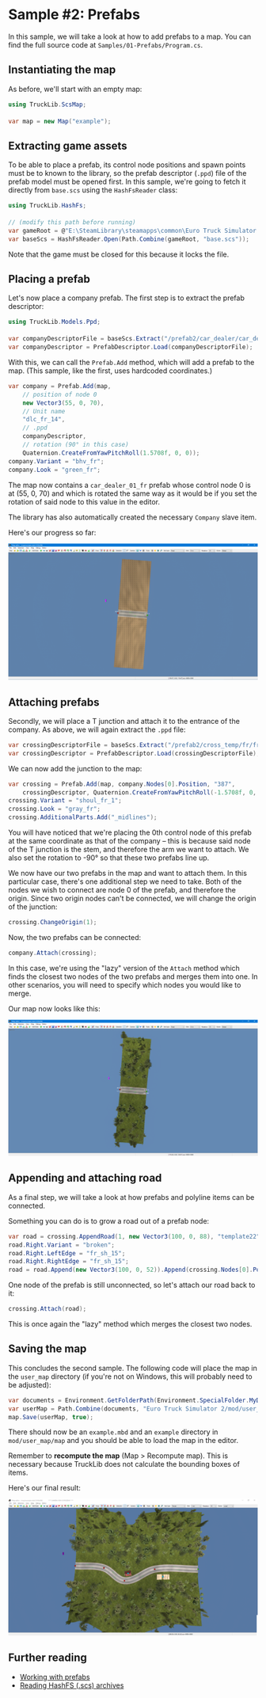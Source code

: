 # Sample #2: Prefabs
In this sample, we will take a look at how to add prefabs to a map. You can find the full source code at `Samples/01-Prefabs/Program.cs`.

## Instantiating the map
As before, we'll start with an empty map:

```cs
using TruckLib.ScsMap;

var map = new Map("example");
```

## Extracting game assets
To be able to place a prefab, its control node positions and spawn points must be to known to the library,
so the prefab descriptor (`.ppd`) file of the prefab model must be opened first. In this sample, we're going to
fetch it directly from `base.scs` using the `HashFsReader` class:

```cs
using TruckLib.HashFs;

// (modify this path before running)
var gameRoot = @"E:\SteamLibrary\steamapps\common\Euro Truck Simulator 2";
var baseScs = HashFsReader.Open(Path.Combine(gameRoot, "base.scs"));
```

Note that the game must be closed for this because it locks the file.

## Placing a prefab
Let's now place a company prefab. The first step is to extract the prefab descriptor:
```cs
using TruckLib.Models.Ppd;

var companyDescriptorFile = baseScs.Extract("/prefab2/car_dealer/car_dealer_01_fr.ppd");
var companyDescriptor = PrefabDescriptor.Load(companyDescriptorFile);
```

With this, we can call the `Prefab.Add` method, which will add a prefab to the map.
(This sample, like the first, uses hardcoded coordinates.)

```cs
var company = Prefab.Add(map,
    // position of node 0
    new Vector3(55, 0, 70),
    // Unit name
    "dlc_fr_14",
    // .ppd
    companyDescriptor,
    // rotation (90° in this case)
    Quaternion.CreateFromYawPitchRoll(1.5708f, 0, 0));
company.Variant = "bhv_fr";
company.Look = "green_fr";
```

The map now contains a `car_dealer_01_fr` prefab whose control node 0 is at
(55, 0, 70) and which is rotated the same way as it would be if you set the
rotation of said node to this value in the editor.

The library has also automatically created the necessary `Company` slave item.

Here's our progress so far:

![](../../images/01-wip1.png)

## Attaching prefabs
Secondly, we will place a T junction and attach it to the entrance of the company. As above, we will again extract the `.ppd` file:

```cs
var crossingDescriptorFile = baseScs.Extract("/prefab2/cross_temp/fr/fr_r1_x_r1_t_narrow_tmpl.ppd");
var crossingDescriptor = PrefabDescriptor.Load(crossingDescriptorFile);
```

We can now add the junction to the map:

```cs
var crossing = Prefab.Add(map, company.Nodes[0].Position, "387", 
    crossingDescriptor, Quaternion.CreateFromYawPitchRoll(-1.5708f, 0, 0));
crossing.Variant = "shoul_fr_1";
crossing.Look = "gray_fr";
crossing.AdditionalParts.Add("_midlines");
```

You will have noticed that we're placing the 0th control node of this prefab at the same coordinate
as that of the company &ndash; this is because said node of the T junction is the stem, and therefore
the arm we want to attach. We also set the rotation to -90° so that these two prefabs line up.

We now have our two prefabs in the map and want to attach them. In this particular case, there's one
additional step we need to take. Both of the nodes we wish to connect are node 0 of the prefab,
and therefore the origin. Since two origin nodes can't be connected, we will change the origin of the
junction:

```cs
crossing.ChangeOrigin(1);
```

Now, the two prefabs can be connected:

```cs
company.Attach(crossing);
```

In this case, we're using the "lazy" version of the `Attach` method which finds the closest two nodes
of the two prefabs and merges them into one. In other scenarios, you will need to specify which nodes you
would like to merge.

Our map now looks like this:

![](../../images/01-wip2.png)

## Appending and attaching road
As a final step, we will take a look at how prefabs and polyline items can be connected.

Something you can do is to grow a road out of a prefab node:
```cs
var road = crossing.AppendRoad(1, new Vector3(100, 0, 88), "template22");
road.Right.Variant = "broken";
road.Right.LeftEdge = "fr_sh_15";
road.Right.RightEdge = "fr_sh_15";
road = road.Append(new Vector3(100, 0, 52)).Append(crossing.Nodes[0].Position);
```

One node of the prefab is still unconnected, so let's attach our road back to it:

```cs
crossing.Attach(road);
```

This is once again the "lazy" method which merges the closest two nodes.

## Saving the map
This concludes the second sample. The following code will place the map in the `user_map` directory
(if you're not on Windows, this will probably need to be adjusted):

```cs
var documents = Environment.GetFolderPath(Environment.SpecialFolder.MyDocuments);
var userMap = Path.Combine(documents, "Euro Truck Simulator 2/mod/user_map/map/");
map.Save(userMap, true);
```

There should now be an `example.mbd` and an `example` directory in `mod/user_map/map` and 
you should be able to load the map in the editor.

Remember to **recompute the map** (Map > Recompute map). This is necessary because TruckLib
does not calculate the bounding boxes of items.

Here's our final result:

![](../../images/01-final.png)

## Further reading
* [Working with prefabs](~/docs/TruckLib.ScsMap/prefabs.md)
* [Reading HashFS (.scs) archives](~/docs/TruckLib.HashFs/hashfs.md)
